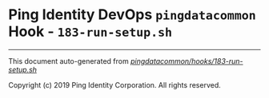 
# Ping Identity DevOps `pingdatacommon` Hook - `183-run-setup.sh`

---
This document auto-generated from _[pingdatacommon/hooks/183-run-setup.sh](https://github.com/pingidentity/pingidentity-docker-builds/blob/master/pingdatacommon/hooks/183-run-setup.sh)_

Copyright (c)  2019 Ping Identity Corporation. All rights reserved.
